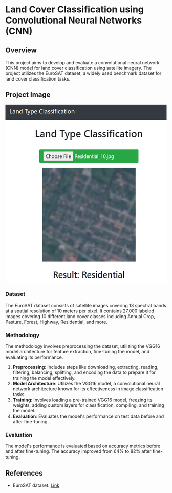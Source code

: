 # Land Cover Classification using Convolutional Neural Networks (CNN)

## Overview
This project aims to develop and evaluate a convolutional neural network (CNN) model for land cover classification using satellite imagery. The project utilizes the EuroSAT dataset, a widely used benchmark dataset for land cover classification tasks.

## Project Image
![Project Image](https://github.com/Nandini-Kanawade/Land-Type-Classification/blob/847b638f896ee75bc2aaed829c4c2f6a0619484f/WebSite_Image)

### Dataset
The EuroSAT dataset consists of satellite images covering 13 spectral bands at a spatial resolution of 10 meters per pixel. It contains 27,000 labeled images covering 10 different land cover classes including Annual Crop, Pasture, Forest, Highway, Residential, and more.

### Methodology
The methodology involves preprocessing the dataset, utilizing the VGG16 model architecture for feature extraction, fine-tuning the model, and evaluating its performance.

1. **Preprocessing**: Includes steps like downloading, extracting, reading, filtering, balancing, splitting, and encoding the data to prepare it for training the model effectively.
2. **Model Architecture**: Utilizes the VGG16 model, a convolutional neural network architecture known for its effectiveness in image classification tasks.
3. **Training**: Involves loading a pre-trained VGG16 model, freezing its weights, adding custom layers for classification, compiling, and training the model.
4. **Evaluation**: Evaluates the model's performance on test data before and after fine-tuning.

### Evaluation
The model's performance is evaluated based on accuracy metrics before and after fine-tuning. The accuracy improved from 64% to 82% after fine-tuning.

## References
- EuroSAT dataset: [Link](https://github.com/phelber/EuroSAT)


